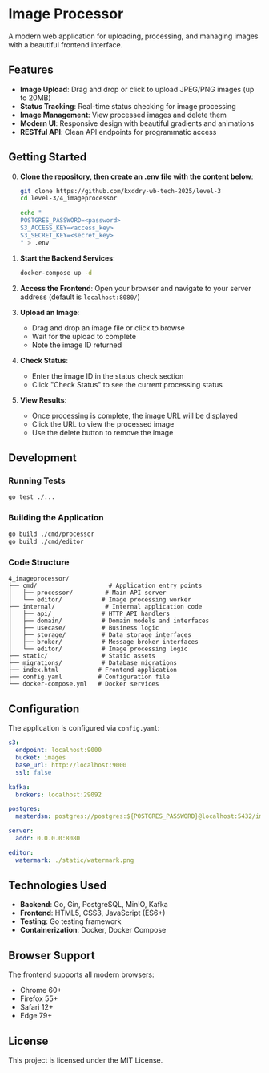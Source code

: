 # Image Processor

A modern web application for uploading, processing, and managing images with a beautiful frontend interface.

## Features

- **Image Upload**: Drag and drop or click to upload JPEG/PNG images (up to 20MB)
- **Status Tracking**: Real-time status checking for image processing
- **Image Management**: View processed images and delete them
- **Modern UI**: Responsive design with beautiful gradients and animations
- **RESTful API**: Clean API endpoints for programmatic access


## Getting Started


0. **Clone the repository, then create an .env file with the content below**:
    ```bash
    git clone https://github.com/kxddry-wb-tech-2025/level-3
    cd level-3/4_imageprocessor

    echo "
    POSTGRES_PASSWORD=<password>
    S3_ACCESS_KEY=<access_key>
    S3_SECRET_KEY=<secret_key>
    " > .env
    ```

1. **Start the Backend Services**:
   ```bash
   docker-compose up -d
   ```

2. **Access the Frontend**:
   Open your browser and navigate to your server address (default  is `localhost:8080/`)

3. **Upload an Image**:
   - Drag and drop an image file or click to browse
   - Wait for the upload to complete
   - Note the image ID returned

4. **Check Status**:
   - Enter the image ID in the status check section
   - Click "Check Status" to see the current processing status

5. **View Results**:
   - Once processing is complete, the image URL will be displayed
   - Click the URL to view the processed image
   - Use the delete button to remove the image

## Development

### Running Tests
```bash
go test ./...
```

### Building the Application
```bash
go build ./cmd/processor
go build ./cmd/editor
```

### Code Structure
```
4_imageprocessor/
├── cmd/                    # Application entry points
│   ├── processor/         # Main API server
│   └── editor/           # Image processing worker
├── internal/              # Internal application code
│   ├── api/              # HTTP API handlers
│   ├── domain/           # Domain models and interfaces
│   ├── usecase/          # Business logic
│   ├── storage/          # Data storage interfaces
│   ├── broker/           # Message broker interfaces
│   └── editor/           # Image processing logic
├── static/               # Static assets
├── migrations/           # Database migrations
├── index.html           # Frontend application
├── config.yaml          # Configuration file
└── docker-compose.yml   # Docker services
```

## Configuration

The application is configured via `config.yaml`:

```yaml
s3:
  endpoint: localhost:9000
  bucket: images
  base_url: http://localhost:9000
  ssl: false

kafka:
  brokers: localhost:29092

postgres:
  masterdsn: postgres://postgres:${POSTGRES_PASSWORD}@localhost:5432/imageprocessor?sslmode=disable

server:
  addr: 0.0.0.0:8080

editor:
  watermark: ./static/watermark.png
```

## Technologies Used

- **Backend**: Go, Gin, PostgreSQL, MinIO, Kafka
- **Frontend**: HTML5, CSS3, JavaScript (ES6+)
- **Testing**: Go testing framework
- **Containerization**: Docker, Docker Compose

## Browser Support

The frontend supports all modern browsers:
- Chrome 60+
- Firefox 55+
- Safari 12+
- Edge 79+

## License

This project is licensed under the MIT License.